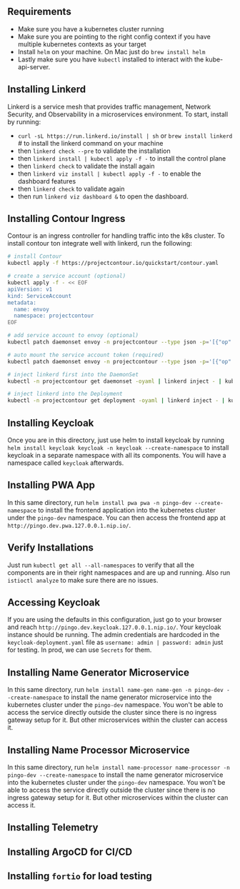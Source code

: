 ## Requirements
- Make sure you have a kubernetes cluster running
- Make sure you are pointing to the right config context if you have multiple kubernetes contexts as your target
- Install `helm` on your machine. On Mac just do `brew install helm`
- Lastly make sure you have `kubectl` installed to interact with the kube-api-server.

## Installing Linkerd
Linkerd is a service mesh that provides traffic management, Network Security, and Observability in a microservices environment. To start, install by running:
-  `curl -sL https://run.linkerd.io/install | sh` or `brew install linkerd` # to install the linkerd command on your machine
- then `linkerd check --pre` to validate the installation
- then `linkerd install | kubectl apply -f -` to install the control plane
- then `linkerd check` to validate the install again
- then `linkerd viz install | kubectl apply -f -` to enable the dashboard features
- then `linkerd check` to validate again
- then run `linkerd viz dashboard &` to open the dashboard.


## Installing Contour Ingress
Contour is an ingress controller for handling traffic into the k8s cluster. To install contour ton integrate well with linkerd, run the following:
```bash
# install Contour
kubectl apply -f https://projectcontour.io/quickstart/contour.yaml

# create a service account (optional)
kubectl apply -f - << EOF
apiVersion: v1
kind: ServiceAccount
metadata:
  name: envoy
  namespace: projectcontour
EOF

# add service account to envoy (optional)
kubectl patch daemonset envoy -n projectcontour --type json -p='[{"op": "add", "path": "/spec/template/spec/serviceAccount", "value": "envoy"}]'

# auto mount the service account token (required)
kubectl patch daemonset envoy -n projectcontour --type json -p='[{"op": "replace", "path": "/spec/template/spec/automountServiceAccountToken", "value": true}]'

# inject linkerd first into the DaemonSet
kubectl -n projectcontour get daemonset -oyaml | linkerd inject - | kubectl apply -f -

# inject linkerd into the Deployment
kubectl -n projectcontour get deployment -oyaml | linkerd inject - | kubectl apply -f -
```
## Installing Keycloak
Once you are in this directory, just use helm to install keycloak by running `helm install keycloak keycloak -n keycloak --create-namespace` to install keycloak in a separate namespace with all its components. You will have a namespace called `keycloak` afterwards.

## Installing PWA App
In this same directory, run `helm install pwa pwa -n pingo-dev --create-namespace` to install the frontend application into the kubernetes cluster under the `pingo-dev` namespace. You can then access the frontend app at `http://pingo.dev.pwa.127.0.0.1.nip.io/`.

## Verify Installations
Just run `kubectl get all --all-namespaces` to verify that all the components are in their right namespaces and are up and running. Also run `istioctl analyze` to make sure there are no issues.

## Accessing Keycloak
If you are using the defaults in this configuration, just go to your browser and reach `http://pingo.dev.keycloak.127.0.0.1.nip.io/`. Your keycloak instance should be running.  The admin credentials are hardcoded in the `keycloak-deployment.yaml` file as `username: admin | password: admin` just for testing. In prod, we can use `Secrets` for them. 

## Installing Name Generator Microservice
In this same directory, run `helm install name-gen name-gen -n pingo-dev --create-namespace` to install the name generator microservice into the kubernetes cluster under the `pingo-dev` namespace. You won't be able to access the service directly outside the cluster since there is no ingress gateway setup for it. But other microservices within the cluster can access it. 

## Installing Name Processor Microservice
In this same directory, run `helm install name-processor name-processor -n pingo-dev --create-namespace` to install the name generator microservice into the kubernetes cluster under the `pingo-dev` namespace. You won't be able to access the service directly outside the cluster since there is no ingress gateway setup for it. But other microservices within the cluster can access it. 
## Installing Telemetry


## Installing ArgoCD for CI/CD


## Installing `fortio` for load testing


## 